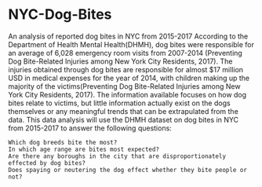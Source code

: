 # NYC-Dog-Bites
An analysis of reported dog bites in NYC from 2015-2017
According to the Department of Health Mental Health(DHMH), dog bites were responsible for an average of 6,028 emergency room visits from 2007-2014
(Preventing Dog Bite-Related Injuries among New York City Residents, 2017). The injuries obtained through dog bites are responsible for almost $17 million USD in 
medical expenses for the year of 2014, with children making up the majority of the victims(Preventing Dog Bite-Related Injuries among New York City Residents, 2017). 
The information available focuses on how dog bites relate to victims, but little information actually exist on the dogs themselves or any meaningful trends that can 
be extrapulated from the data. This data analysis will use the DHMH dataset on dog bites in NYC from 2015-2017 to answer the following questions:

    Which dog breeds bite the most?
    In which age range are bites most expected?
    Are there any boroughs in the city that are disproportionately effected by dog bites?
    Does spaying or neutering the dog effect whether they bite people or not?

